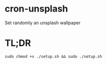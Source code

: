 # cron-unsplash
Set randomly an unsplash wallpaper

# TL;DR
```shell
sudo chmod +x ./setup.sh && sudo ./setup.sh
```
